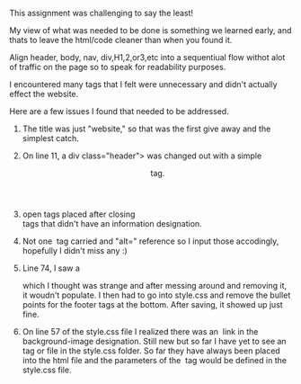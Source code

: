 This assignment was challenging to say the least!

My view of what was needed to be done is something we learned early, and thats to leave the html/code cleaner than when you found it.

Align header, body, nav, div,H1,2,or3,etc into a sequentiual flow withot alot of traffic on the page so to speak for readability purposes.

I encountered many tags that I felt were unnecessary and didn't actually effect the website.

Here are a few issues I found that needed to be addressed.

1. The title was just "website," so that was the first give away and the simplest catch.

2.  On line 11, a div class="header"> was changed out with a simple <header> tag.
  
3.  <div> open tags placed after closing <div> tags that didn't have an information designation.
  
4. Not one <img> tag carried and "alt=" reference so I input those accodingly, hopefully I didn't miss any :)

5. Line 74, I saw a <div class="footer"> which I thought was strange and after messing around and removing it, it woudn't populate. I then had to go into style.css and remove the bullet points for the footer tags at the bottom. After saving, it showed up just fine.
  
6. On line 57 of the style.css file I realized there was an <img> link in the background-image designation. Still new but so far I have yet to see an <img> tag or file in the style.css folder. So far they have always been placed into the html file and the parameters of the <img> tag would be defined in the style.css file.
    
